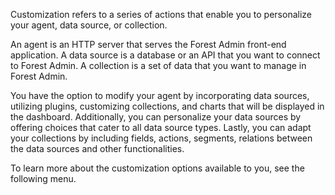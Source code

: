 Customization refers to a series of actions that enable you to personalize your agent, data source, or collection.

An agent is an HTTP server that serves the Forest Admin front-end application.
A data source is a database or an API that you want to connect to Forest Admin.
A collection is a set of data that you want to manage in Forest Admin.

You have the option to modify your agent by incorporating data sources, utilizing plugins, customizing collections, and charts that will be displayed in the dashboard.
Additionally, you can personalize your data sources by offering choices that cater to all data source types.
Lastly, you can adapt your collections by including fields, actions, segments, relations between the data sources and other functionalities.

To learn more about the customization options available to you, see the following menu.
